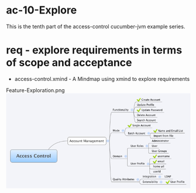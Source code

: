 ac-10-Explore
=============

This is the tenth part of the access-control cucumber-jvm example series.

# req - explore requirements in terms of scope and acceptance
* access-control.xmind - A Mindmap using xmind to explore requirements

Feature-Exploration.png
![Feature Exploration MindMap](req/ngpanwei/access/Feature-Exploration.png)
